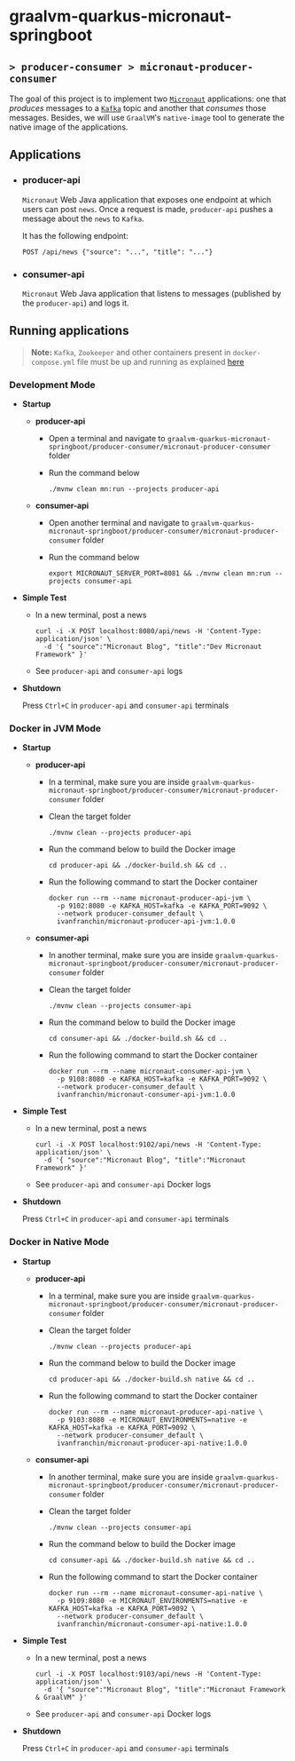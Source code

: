 # graalvm-quarkus-micronaut-springboot
## `> producer-consumer > micronaut-producer-consumer`

The goal of this project is to implement two [`Micronaut`](https://micronaut.io/) applications: one that _produces_ messages to a [`Kafka`](https://kafka.apache.org/) topic and another that _consumes_ those messages. Besides, we will use `GraalVM`'s `native-image` tool to generate the native image of the applications.

## Applications

- ### producer-api

  `Micronaut` Web Java application that exposes one endpoint at which users can post `news`. Once a request is made, `producer-api` pushes a message about the `news` to `Kafka`.

  It has the following endpoint:
  ```
  POST /api/news {"source": "...", "title": "..."}
  ```

- ### consumer-api

  `Micronaut` Web Java application that listens to messages (published by the `producer-api`) and logs it.

## Running applications

> **Note:** `Kafka`, `Zookeeper` and other containers present in `docker-compose.yml` file must be up and running as explained [here](https://github.com/ivangfr/graalvm-quarkus-micronaut-springboot/tree/master/producer-consumer#start-environment)

### Development Mode

- **Startup**

  - **producer-api**

    - Open a terminal and navigate to `graalvm-quarkus-micronaut-springboot/producer-consumer/micronaut-producer-consumer` folder

    - Run the command below
      ```
      ./mvnw clean mn:run --projects producer-api
      ```

  - **consumer-api**

    - Open another terminal and navigate to `graalvm-quarkus-micronaut-springboot/producer-consumer/micronaut-producer-consumer` folder

    - Run the command below
      ```
      export MICRONAUT_SERVER_PORT=8081 && ./mvnw clean mn:run --projects consumer-api
      ```

- **Simple Test**

  - In a new terminal, post a news
    ```
    curl -i -X POST localhost:8080/api/news -H 'Content-Type: application/json' \
      -d '{ "source":"Micronaut Blog", "title":"Dev Micronaut Framework" }'
    ```

  - See `producer-api` and `consumer-api` logs

- **Shutdown**

  Press `Ctrl+C` in `producer-api` and `consumer-api` terminals

### Docker in JVM Mode

- **Startup**

  - **producer-api**

    - In a terminal, make sure you are inside `graalvm-quarkus-micronaut-springboot/producer-consumer/micronaut-producer-consumer` folder

    - Clean the target folder
      ```
      ./mvnw clean --projects producer-api
      ```

    - Run the command below to build the Docker image
      ```
      cd producer-api && ./docker-build.sh && cd ..
      ```

    - Run the following command to start the Docker container
      ```
      docker run --rm --name micronaut-producer-api-jvm \
        -p 9102:8080 -e KAFKA_HOST=kafka -e KAFKA_PORT=9092 \
        --network producer-consumer_default \
        ivanfranchin/micronaut-producer-api-jvm:1.0.0
      ```

  - **consumer-api**

    - In another terminal, make sure you are inside `graalvm-quarkus-micronaut-springboot/producer-consumer/micronaut-producer-consumer` folder

    - Clean the target folder
      ```
      ./mvnw clean --projects consumer-api
      ```

    - Run the command below to build the Docker image
      ```
      cd consumer-api && ./docker-build.sh && cd ..
      ```

    - Run the following command to start the Docker container
      ```
      docker run --rm --name micronaut-consumer-api-jvm \
        -p 9108:8080 -e KAFKA_HOST=kafka -e KAFKA_PORT=9092 \
        --network producer-consumer_default \
        ivanfranchin/micronaut-consumer-api-jvm:1.0.0
      ```

- **Simple Test**

  - In a new terminal, post a news
    ```
    curl -i -X POST localhost:9102/api/news -H 'Content-Type: application/json' \
      -d '{ "source":"Micronaut Blog", "title":"Micronaut Framework" }'
    ```

  - See `producer-api` and `consumer-api` Docker logs

- **Shutdown**

  Press `Ctrl+C` in `producer-api` and `consumer-api` terminals

### Docker in Native Mode

- **Startup**

  - **producer-api**

    - In a terminal, make sure you are inside `graalvm-quarkus-micronaut-springboot/producer-consumer/micronaut-producer-consumer` folder

    - Clean the target folder
      ```
      ./mvnw clean --projects producer-api
      ```

    - Run the command below to build the Docker image
      ```
      cd producer-api && ./docker-build.sh native && cd ..
      ```

    - Run the following command to start the Docker container
      ```
      docker run --rm --name micronaut-producer-api-native \
        -p 9103:8080 -e MICRONAUT_ENVIRONMENTS=native -e KAFKA_HOST=kafka -e KAFKA_PORT=9092 \
        --network producer-consumer_default \
        ivanfranchin/micronaut-producer-api-native:1.0.0
      ```

  - **consumer-api**

    - In another terminal, make sure you are inside `graalvm-quarkus-micronaut-springboot/producer-consumer/micronaut-producer-consumer` folder

    - Clean the target folder
      ```
      ./mvnw clean --projects consumer-api
      ```

    - Run the command below to build the Docker image
      ```
      cd consumer-api && ./docker-build.sh native && cd ..
      ```

    - Run the following command to start the Docker container
      ```
      docker run --rm --name micronaut-consumer-api-native \
        -p 9109:8080 -e MICRONAUT_ENVIRONMENTS=native -e KAFKA_HOST=kafka -e KAFKA_PORT=9092 \
        --network producer-consumer_default \
        ivanfranchin/micronaut-consumer-api-native:1.0.0
      ```

- **Simple Test**

  - In a new terminal, post a news
    ```
    curl -i -X POST localhost:9103/api/news -H 'Content-Type: application/json' \
      -d '{ "source":"Micronaut Blog", "title":"Micronaut Framework & GraalVM" }'
    ```

  - See `producer-api` and `consumer-api` Docker logs

- **Shutdown**

  Press `Ctrl+C` in `producer-api` and `consumer-api` terminals
